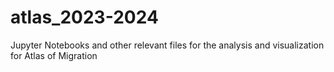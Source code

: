 # atlas_2023-2024
Jupyter Notebooks and other relevant files for the analysis and visualization for Atlas of Migration
